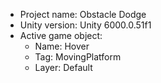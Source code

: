 <!-- UNITY CODE ASSIST INSTRUCTIONS START -->
- Project name: Obstacle Dodge
- Unity version: Unity 6000.0.51f1
- Active game object:
  - Name: Hover
  - Tag: MovingPlatform
  - Layer: Default
<!-- UNITY CODE ASSIST INSTRUCTIONS END -->